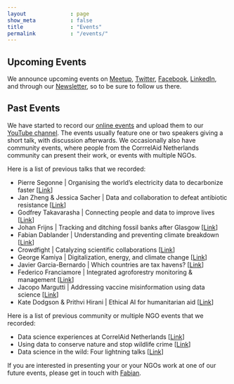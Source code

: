 ```yaml
---
layout              : page
show_meta           : false
title               : "Events"
permalink           : "/events/"
---
```


## Upcoming Events
We announce upcoming events on [Meetup](https://www.meetup.com/CorrelAid-Netherlands/), [Twitter](https://twitter.com/CorrelAidxNL), [Facebook](https://www.facebook.com/CorrelAidXNetherlands), [LinkedIn](https://www.linkedin.com/company/correlaid-x-netherlands/), and through our [Newsletter](https://correlaid.us12.list-manage.com/subscribe?u=b294bf2834adf5d89bdd2dd5a&id=915f3f3eff), so to be sure to follow us there.

## Past Events
We have started to record our [online events](https://www.meetup.com/CorrelAid-Netherlands/) and upload them to our [YouTube channel](https://www.youtube.com/channel/UCRBedMwdhH9kWFf3tOmekWw). The events usually feature one or two speakers giving a short talk, with discussion afterwards. We occasionally also have community events, where people from the CorrrelAid Netherlands community can present their work, or events with multiple NGOs.

Here is a list of previous talks that we recorded:

  - Pierre Segonne \| Organising the world’s electricity data to decarbonize faster [[Link](https://www.youtube.com/watch?v=wuOqkgR17y8)]
  - Jan Zheng & Jessica Sacher \| Data and collaboration to defeat antibiotic resistance [[Link](https://www.youtube.com/watch?v=a1VgacouNc0)]
  - Godfrey Takavarasha \| Connecting people and data to improve lives [[Link](https://www.youtube.com/watch?v=EZheXAzx5qE)]
  - Johan Frijns \| Tracking and ditching fossil banks after Glasgow [[Link](https://www.youtube.com/watch?v=cSATXd_q1ug)]
  - Fabian Dablander \| Understanding and preventing climate breakdown [[Link](https://www.youtube.com/watch?v=aYEFV4feVBs)]
  - Crowdfight \| Catalyzing scientific collaborations [[Link](https://www.youtube.com/watch?v=gyfMg7n2mv4)]
  - George Kamiya \| Digitalization, energy, and climate change [[Link](https://www.youtube.com/watch?v=Gg0NPmmMNjA)]
  - Javier Garcia-Bernardo \| Which countries are tax havens? [[Link](https://www.youtube.com/watch?v=EQLwEhwGvjg)]
  - Federico Franciamore \| Integrated agroforestry monitoring & management [[Link](https://www.youtube.com/watch?v=n0yaw4oAxlI)]
  - Jacopo Margutti \| Addressing vaccine misinformation using data science [[Link](https://www.youtube.com/watch?v=XOE6IPX-mU8)]
  - Kate Dodgson & Prithvi Hirani \| Ethical AI for humanitarian aid [[Link](https://www.youtube.com/watch?v=x4EeqV4W4DQ)]
  
Here is a list of previous community or multiple NGO events that we recorded:

  - Data science experiences at CorrelAid Netherlands [[Link](https://www.youtube.com/watch?v=j8KrtC17O-A)]
  - Using data to conserve nature and stop wildlife crime [[Link](https://www.youtube.com/watch?v=S8a0g1AZPak)]
  - Data science in the wild: Four lightning talks [[Link](https://www.youtube.com/watch?v=s7i1XwSVCAs)]

If you are interested in presenting your or your NGOs work at one of our future events, please get in touch with [Fabian](mailto:fabian@correlaid.nl).
